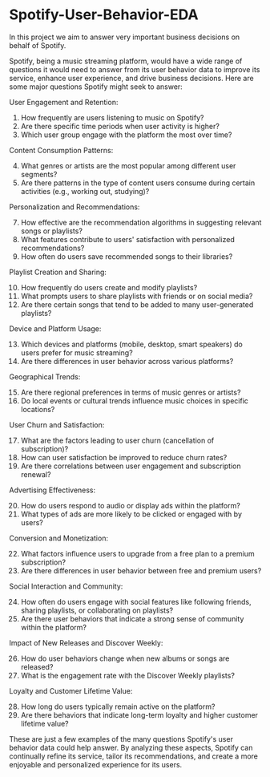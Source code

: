 # Spotify-User-Behavior-EDA
In this project we aim to answer very important business decisions on behalf of Spotify.

Spotify, being a music streaming platform, would have a wide range of questions it would need to answer from its user behavior data to improve its service, enhance user experience, and drive business decisions. Here are some major questions Spotify might seek to answer:

User Engagement and Retention:

1. How frequently are users listening to music on Spotify?
2. Are there specific time periods when user activity is higher?
3. Which user group engage with the platform the most over time?

Content Consumption Patterns:

4. What genres or artists are the most popular among different user segments?
6. Are there patterns in the type of content users consume during certain activities (e.g., working out, studying)?

Personalization and Recommendations:

7. How effective are the recommendation algorithms in suggesting relevant songs or playlists?
8. What features contribute to users' satisfaction with personalized recommendations?
9. How often do users save recommended songs to their libraries?

Playlist Creation and Sharing:

10. How frequently do users create and modify playlists?
11. What prompts users to share playlists with friends or on social media?
12. Are there certain songs that tend to be added to many user-generated playlists?

Device and Platform Usage:

13. Which devices and platforms (mobile, desktop, smart speakers) do users prefer for music streaming?
14. Are there differences in user behavior across various platforms?

Geographical Trends:

15. Are there regional preferences in terms of music genres or artists?
16. Do local events or cultural trends influence music choices in specific locations?

User Churn and Satisfaction:

17. What are the factors leading to user churn (cancellation of subscription)?
18. How can user satisfaction be improved to reduce churn rates?
19. Are there correlations between user engagement and subscription renewal?

Advertising Effectiveness:

20. How do users respond to audio or display ads within the platform?
21. What types of ads are more likely to be clicked or engaged with by users?

Conversion and Monetization:

22. What factors influence users to upgrade from a free plan to a premium subscription?
23. Are there differences in user behavior between free and premium users?

Social Interaction and Community:

24. How often do users engage with social features like following friends, sharing playlists, or collaborating on playlists?
25. Are there user behaviors that indicate a strong sense of community within the platform?

Impact of New Releases and Discover Weekly:

26. How do user behaviors change when new albums or songs are released?
27. What is the engagement rate with the Discover Weekly playlists?

Loyalty and Customer Lifetime Value:

28. How long do users typically remain active on the platform?
29. Are there behaviors that indicate long-term loyalty and higher customer lifetime value?

These are just a few examples of the many questions Spotify's user behavior data could help answer. By analyzing these aspects, Spotify can continually refine its service, tailor its recommendations, and create a more enjoyable and personalized experience for its users.
